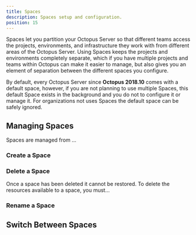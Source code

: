 ```yaml
---
title: Spaces
description: Spaces setup and configuration.
position: 15
---
```

<!-- Starter text only -->

Spaces let you partition your Octopus Server so that different teams access the projects, environments, and infrastructure they work with from different areas of the Octopus Server. Using Spaces keeps the projects and environments completely separate, which if you have multiple projects and teams within Octopus can make it easier to manage, but also gives you an element of separation between the different spaces you configure.

By default, every Octopus Server since **Octopus 2018.10** comes with a default space, however, if you are not planning to use multiple Spaces, this default Space exists in the background and you do not to configure it or manage it. For organizations not uses Spaces the default space can be safely ignored. <!-- kinda, need more details -->

<!-- Limitations: Three Spaces per server? Migration. Sharing across spaces... -->

## Managing Spaces

Spaces are managed from ...

### Create a Space

### Delete a Space

Once a space has been deleted it cannot be restored. To delete the resources available to a space, you must...

### Rename a Space

## Switch Between Spaces

<!--
What subsections are needed? Adding resources, projects and teams to a space.

What else do we need to include?

What other docs need to be updated?

https://octopus.com/docs/administration/managing-users-and-teams ?
Does it make sense to add links from the security docs to spaces? Should we add a Spaces section to the high-level security doc: https://octopus.com/docs/administration/security

Add a section to the Getting Started page calling out the capabilities (this could be same text that's used in the intro on this page) -->
